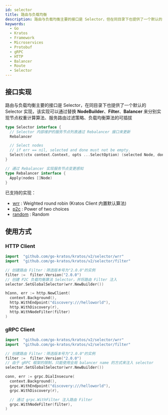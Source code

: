 ```yaml
---
id: selector
title: 路由与负载均衡
description: 路由与负载均衡主要的接口是 Selector，但在同目录下也提供了一个默认的 Selector 实现，该实现可以通过替换 NodeBuilder、Filter、Balancer 来分别实现节点权重计算、路由过滤、负载均衡算法的可插拔
keywords:
  - Go
  - Kratos
  - Framework
  - Microservices
  - Protobuf
  - gRPC
  - HTTP
  - Balancer
  - Route
  - Selector
---
```


## 接口实现

路由与负载均衡主要的接口是 Selector，在同目录下也提供了一个默认的 Selector 实现，该实现可以通过替换 **NodeBuilder**、**Filter**、**Balancer** 来分别实现节点权重计算算法、服务路由过滤策略、负载均衡算法的可插拔

```go
type Selector interface {
  // Selector 内部维护的服务节点列表通过 Rebalancer 接口来更新
  Rebalancer

  // Select nodes
  // if err == nil, selected and done must not be empty.
  Select(ctx context.Context, opts ...SelectOption) (selected Node, done DoneFunc, err error)
}

// 通过 Rebalancer 实现服务节点变更感知
type Rebalancer interface {
  Apply(nodes []Node)
}
```

已支持的实现：

- [wrr](https://github.com/go-kratos/kratos/tree/main/selector/wrr) : Weighted round robin (Kratos Client 内置默认算法)
- [p2c](https://github.com/go-kratos/kratos/tree/main/selector/p2c) : Power of two choices
- [random](https://github.com/go-kratos/kratos/tree/main/selector/random) : Random

## 使用方式

### HTTP Client

```go
import	"github.com/go-kratos/kratos/v2/selector/wrr"
import	"github.com/go-kratos/kratos/v2/selector/filter"

// 创建路由 Filter：筛选版本号为"2.0.0"的实例
filter :=  filter.Version("2.0.0")
// 创建 P2C 负载均衡算法 Selector，并将路由 Filter 注入
selector.SetGlobalSelector(wrr.NewBuilder())

hConn, err := http.NewClient(
  context.Background(),
  http.WithEndpoint("discovery:///helloworld"),
  http.WithDiscovery(r),
  http.WithNodeFilter(filter)
)
```

### gRPC Client

```go
import	"github.com/go-kratos/kratos/v2/selector/wrr"
import	"github.com/go-kratos/kratos/v2/selector/filter"

// 创建路由 Filter：筛选版本号为"2.0.0"的实例
filter :=  filter.Version("2.0.0")
// 由于 gRPC 框架的限制，只能使用全局 balancer name 的方式来注入 selector
selector.SetGlobalSelector(wrr.NewBuilder())

conn, err := grpc.DialInsecure(
  context.Background(),
  grpc.WithEndpoint("discovery:///helloworld"),
  grpc.WithDiscovery(r),

  // 通过 grpc.WithFilter 注入路由 Filter
  grpc.WithNodeFilter(filter),
)
```
